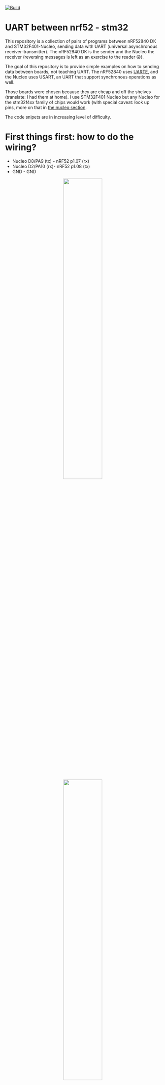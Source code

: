 [![Build](https://github.com/Dajamante/nucleo_playground/actions/workflows/build.yml/badge.svg)](https://github.com/Dajamante/nucleo_playground/actions/workflows/build.yml)

# UART between nrf52 - stm32 

This repository is a collection of pairs of programs between nRF52840 DK and STM32F401-Nucleo, sending data with UART (universal asynchronous receiver-transmitter). The nRF52840 DK is the sender and the Nucleo the receiver (reversing messages is left as an exercise to the reader 😛). 

The goal of this repository is to provide simple examples on how to sending data between boards, not teaching UART. The nRF52840 uses [UARTE](https://devzone.nordicsemi.com/f/nordic-q-a/62055/uart-and-uarte-difference), and the Nucleo uses USART, an UART that support synchronous operations as well.

Those boards were chosen because they are cheap and off the shelves (translate: I had them at home). I use STM32F401 Nucleo but any Nucleo for the stm32f4xx family of chips would work (with special caveat: look up pins, more on that in [the nucleo section](./README.md#nucleo-pins).

The code snipets are in increasing level of difficulty. 


# First things first: how to do the wiring?

* Nucleo D8/PA9 (tx) - nRF52 p1.07 (rx)
* Nucleo D2/PA10 (rx)- nRF52 p1.08 (tx)
* GND - GND

<p align="center">
<img src="./assets/uarte1.JPG" width="50%">
<img src="./assets/uarte5.JPG" width="50%">
<img src="./assets/uarte6.JPG" width="50%">
</p>

# Second things ... second: how to run code?


Some programs are interracting, with the nRF52 as the sender and the Nucleo as the receiver. They are of increasing order of difficulty.

Open one terminal window *per* microcontroller and run:

```
cargo rb <project name>
```
For example, to try interracting program #3, you would:

```terminal
[terminal nrf]
cargo rb uarte
```
```terminal
[terminal nucleo]
cargo rb usart
```

To try interracting program #4, you would:

```terminal
[terminal nrf]
cargo rb lightning
```
```terminal
[terminal nucleo]
cargo rb lightning
```

Most programs have the same name but I kept "uarte" and "usart" as this is how the protocol is named in [`nrf52840-hal`](https://docs.rs/nrf52840-hal/latest/nrf52840_hal/) and [`stm32f4xx-hal`](https://docs.rs/stm32f4xx-hal/latest/stm32f4xx_hal/serial/index.html) respectively.



|     | Interracting? | nRF52/Nucleo code   | What does it do?                                                                                                                                                                                |
| --- | ---------- | ------------------- | ----------------------------------------------------------------------------------------------------------------------------------------------------------------------------------------------- |
| 1   | No         | `minimal.rs`        | It says hi👋                                                                                                                                                                                    |
| 2   | No         | `blinky.rs`         | .. blinks a led💡                                                                                                                                                                               |
| 3   | yes        | `uarte.rs/usart.rs` | Sending byte beer emoji back and forth: <br /> `nRF52 says: look at this 🍻 we got back!`                                                                                                       |
| 4   | yes        | `lightning.rs`      | nRF52 is blinking the led of the nucleo 💡                                                                                                                                                      |
| 5   | yes        | `button.rs`         | nRF52 is blinking the led of the nucleo 💡, but with a button                                                                                                                                   |
| 6   | yes        | `postcard.rs`       | nRF52 is blinking the led of the nucleo 💡, with a proper instruction using [cobs](https://en.wikipedia.org/wiki/Consistent_Overhead_Byte_Stuffing) command. |
| 7   | yes        | `pws.rs`            | nRF52 is dimming(*) the light of the nucleo 🔅💡🔅                                                                                                                                              |
| 8   | yes        | `interval.rs`       | nRF52 is blinking the light of the nucleo, with intervals. The light can be dimmed 🔅💡🔅.                                                                                                      |

*ATM the dimmer function is very bad, and need to be fixed (the incrementation must be based on a function, not magic numbers).

## RTIC

All projects are written with [RTIC](https://rtic.rs/1/book/en/), a concurrency framework for Cortex-M devices.

RTIC shines in simplifying concurrency - messages are passed between `#[task]`s with different levels of priority, guaranteeing deadlock and datarace free execution, and [many other guarantees](https://github.com/rtic-rs/cortex-m-rtic).
## UART
<p align="center">
<img src="./assets/makecode_Serial_vs_parallel_transmission.jpg" width="40%">
</p>

Source:[AdaFruit](https://learn.adafruit.com/circuit-playground-express-serial-communications/what-is-serial-communications)

UART (universal asynchronous receiver-transmitter) is a serial protocol. Others are for example SPI, I2C, USB. UART is asynchronous, i.e. it has no clock but the transmitter and receiver have agreed on a baud rate. Since they are not in sync it becomes difficult to do anything faster than 1MHz!

The advantage is that both sides can initiate a transfer. On the contrary, SPI and I2C initiate a master (controller) and one or more slaves (peripheral devices). Here, only the master can initiate a transfer. 

The disadvantage is that it is only point-to-point, i.e. you can not talk to several devices on a common bus as you can with SPI and I2C.

## Differences between nRF52840 DK and STM32F401 Nucleo

There are some differences with the pin configuration that are noteworthy.

### <a id="nucleo-pins"></a> Nucleo pins

![](assets/nucleo_pins.png)

On the Nucleo, you must look up which functionality is available for each pin. According to the [Nucleo board manual](https://www.st.com/resource/en/user_manual/um1724-stm32-nucleo64-boards-mb1136-stmicroelectronics.pdf), you will need to use PA2 and PA3 if you want to use USART2. 
If the docs recommends to look up the solder bridges, it is a good idea to do so. If solder bridges are open, there is no communication and the project does not work.

![](assets/sb.png)

In this mini projects, we are using USART1, so according to the [datasheet](https://www.st.com/resource/en/datasheet/stm32f401re.pdf) we use PA9 and PA10.

Are we done?

Not at all!

You need to configure alternate functions. On STM32, pins can have different functions so you need to specify which function you are going to use with the alternate functions table:

![](assets/af.png)

For USART1, we need alternate function 7 (AF07).

So the configuration will look like this:

```rust
#[local]
struct Local {
    // leds, etc
    usart: usart: Serial<USART1, (PA9<Alternate<PushPull, 7>>, PA10<Alternate<PushPull, 7>>), u8>,
}
```


### nRF52840

On the nRF52840 development board, you can use any pin. Or almost any pins! [According to the connector interface](https://infocenter.nordicsemi.com/index.jsp?topic=%2Fug_nrf52840_dk%2FUG%2Fdk%2Fconnector_if.html&cp=4_0_4_7_5), some pins have default settings. Connector P6 and P24 should be avoided, as per the figure.

![](assets/dk_board_connectors.svg)

## COBS and Postcard 💌

The first programs communicate with each other by sending `0`s and `1`s, for example to turn the light on and off. 
From program #6 I use `postcard.rs`, [COBS](https://en.wikipedia.org/wiki/Consistent_Overhead_Byte_Stuffing) is used to frame instructions in "efficient, reliable, unambiguous" packets, because you don't want to send instructions as a cave woman.
A great crate to do that is [postcard-rs](https://docs.rs/postcard/latest/postcard/#setup---cargotoml).
## Template

All programs in this project are done with [the Knurling App template](https://github.com/knurling-rs/app-template). If you want to do your own, follow the steps in the documentation!

I do use default logging level debug. You can change that level in the respective `.cargo/config` files.

```toml
[env]
DEFMT_LOG="debug"
```

## License

Licensed under either of

- Apache License, Version 2.0 ([LICENSE-APACHE](LICENSE-APACHE) or
  http://www.apache.org/licenses/LICENSE-2.0)

- MIT license ([LICENSE-MIT](LICENSE-MIT) or http://opensource.org/licenses/MIT)

at your option.

### Contribution

Unless you explicitly state otherwise, any contribution intentionally submitted
for inclusion in the work by you, as defined in the Apache-2.0 license, shall be
licensed as above, without any additional terms or conditions.

[Knurling]: https://knurling.ferrous-systems.com
[Ferrous Systems]: https://ferrous-systems.com/
[GitHub Sponsors]: https://github.com/sponsors/knurling-rs
